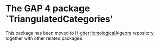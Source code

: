 The GAP 4 package `TriangulatedCategories'
==============================
This package has been moved to [HigherHomologicalAlgebra](https://github.com/homalg-project/HigherHomologicalAlgebra) repository together with other related packages.
